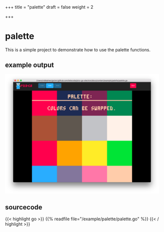 +++
title = "palette"
draft = false
weight = 2

+++
# palette

This is a simple project to demonstrate how to use the palette functions.

## example output
![image](palette.png)

## sourcecode

{{< highlight go >}}
{{% readfile file="/example/palette/palette.go" %}}
{{< / highlight >}} 